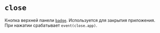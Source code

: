 # `close`
Кнопка верхней панели [`badge`](badge.md).
Используется для закрытия приложения.
При нажатии срабатывает `event(close.app)`.
